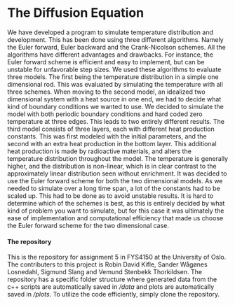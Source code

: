 # The Diffusion Equation #
We have developed a program to simulate temperature distribution and development. This has been done using three different algorithms. Namely the Euler forward, Euler backward and the Crank-Nicolson schemes. All the algorithms have different advantages and drawbacks. For instance, the Euler forward scheme is efficient and easy to implement, but can be unstable for unfavorable step sizes. We used these algorithms to evaluate three models. The first being the temperature distribution in a simple one dimensional rod. This was evaluated by simulating the temperature with all three schemes. When moving to the second model, an idealized two dimensional system with a heat source in one end, we had to decide what kind of boundary conditions we wanted to use. We decided to simulate the model with both periodic boundary conditions and hard coded zero temperature at three edges. This leads to two entirely different results. The third model consists of three layers, each with different heat production constants. This was first modeled with the initial parameters, and the second with an extra heat production in the bottom layer. This additional heat production is made by radioactive materials, and alters the temperature distribution throughout the model. The temperature is generally higher, and the distribution is non-linear, which is in clear contrast to the approximately linear distribution seen without enrichment. It was decided to use the Euler forward scheme for both the two dimensional models. As we needed to simulate over a long time span, a lot of the constants had to be scaled up. This had to be done as to avoid unstable results. It is hard to determine which of the schemes is best, as this is entirely decided by what kind of problem you want to simulate, but for this case it was ultimately the ease of implementation and computational efficiency that made us choose the Euler forward scheme for the two dimensional case.

#### The repository ####
This is the repository for assignment 5 in FYS4150 at the University of Oslo. The contributers to this project is Robin David Kifle, Sander Wågønes Losnedahl, Sigmund Slang and Vemund Stenbekk Thorkildsen. The repository has a specific folder structure where generated data from the c++ scripts are automatically saved in */data* and plots are automatically saved in */plots*. To utilize the code efficiently, simply clone the repository.

